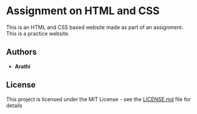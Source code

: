 # Assignment on HTML and CSS

This is an HTML and CSS based website made as part of an assignment. This is a practice website.

## Authors

* **Arathi**

## License

This project is licensed under the MIT License - see the [LICENSE.md](LICENSE.md) file for details

